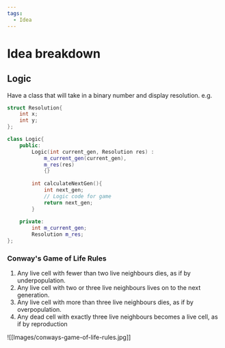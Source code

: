 ```yaml
---
tags:
  - Idea
---
```

# Idea breakdown

## Logic
Have a class that will take in a binary number and display resolution.
e.g.
```cpp
struct Resolution{
	int x;
	int y;
};

class Logic{
	public:
		Logic(int current_gen, Resolution res) :
			m_current_gen(current_gen),
			m_res(res)
			{}
		
		int calculateNextGen(){
			int next_gen;
			// Logic code for game
			return next_gen;
		}
	
	private:
		int m_current_gen;
		Resolution m_res;
};
```

### Conway's Game of Life Rules
1. Any live cell with fewer than two live neighbours dies, as if by underpopulation.
2. Any live cell with two or three live neighbours lives on to the next generation.
3. Any live cell with more than three live neighbours dies, as if by overpopulation.
4. Any dead cell with exactly three live neighbours becomes a live cell, as if by reproduction

![[Images/conways-game-of-life-rules.jpg]]

